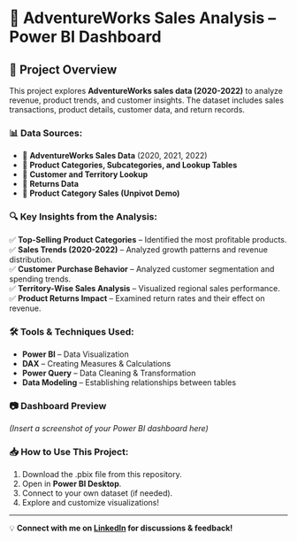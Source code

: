# 🚀 AdventureWorks Sales Analysis – Power BI Dashboard  

## 📌 Project Overview  
This project explores **AdventureWorks sales data (2020-2022)** to analyze revenue, product trends, 
and customer insights. The dataset includes sales transactions, product details, customer data, and return records.  

### **📊 Data Sources:**  
- 📁 **AdventureWorks Sales Data** (2020, 2021, 2022)  
- 📁 **Product Categories, Subcategories, and Lookup Tables**  
- 📁 **Customer and Territory Lookup**  
- 📁 **Returns Data**  
- 📁 **Product Category Sales (Unpivot Demo)**  

### **🔍 Key Insights from the Analysis:**  
✅ **Top-Selling Product Categories** – Identified the most profitable products.  
✅ **Sales Trends (2020-2022)** – Analyzed growth patterns and revenue distribution.  
✅ **Customer Purchase Behavior** – Analyzed customer segmentation and spending trends.  
✅ **Territory-Wise Sales Analysis** – Visualized regional sales performance.  
✅ **Product Returns Impact** – Examined return rates and their effect on revenue.  

### **🛠️ Tools & Techniques Used:**  
- **Power BI** – Data Visualization  
- **DAX** – Creating Measures & Calculations  
- **Power Query** – Data Cleaning & Transformation  
- **Data Modeling** – Establishing relationships between tables  

### **📷 Dashboard Preview**  
*(Insert a screenshot of your Power BI dashboard here)*  

### **📥 How to Use This Project:**  
1. Download the .pbix file from this repository.  
2. Open in **Power BI Desktop**.  
3. Connect to your own dataset (if needed).  
4. Explore and customize visualizations!  

---
💡 **Connect with me on [LinkedIn](https://www.linkedin.com/in/b-tejaswini-72b10a326?utm_source=share&utm_campaign=share_via&utm_content=profile&utm_medium=android_app) for discussions & feedback!**    
